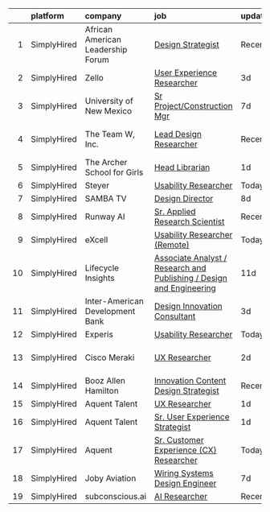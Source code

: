 

|    | platform    | company                           | job                                                                                                                                                                                | update_time   | location                |
|---:|:------------|:----------------------------------|:-----------------------------------------------------------------------------------------------------------------------------------------------------------------------------------|:--------------|:------------------------|
|  1 | SimplyHired | African American Leadership Forum | [Design Strategist](https://www.simplyhired.com/job/hJmWqk_hQwvWA9QnvlsOZ6SY7FSTxTPXqxwIK2uERNrvP0Sf2MWfRw?q=generative+design)                                                    | Recently      | Minneapolis, MN         |
|  2 | SimplyHired | Zello                             | [User Experience Researcher](https://www.simplyhired.com/job/Rgd1DSbySQMF3bUQYFFiXiDtmxiY5RD3Dx-j9wE14pmnMM7s3Qcyeg?q=generative+design)                                           | 3d            | Austin, TX              |
|  3 | SimplyHired | University of New Mexico          | [Sr Project/Construction Mgr](https://www.simplyhired.com/job/DUMemEY-0vwvRVfD3p2FflaFAxYDNrTY4al2nAf1en5dvvntYGe7EQ?q=generative+design)                                          | 7d            | Albuquerque, NM         |
|  4 | SimplyHired | The Team W, Inc.                  | [Lead Design Researcher](https://www.simplyhired.com/job/kUqlx7cGEHj54jSXDi3Sq-y8Z4FtydSF3ejxy8TSuUWF1sGt6Iv6kQ?q=generative+design)                                               | Recently      | Austin, TX +3 locations |
|  5 | SimplyHired | The Archer School for Girls       | [Head Librarian](https://www.simplyhired.com/job/-7DBALAbUZTFKPxuQj373i1RfRHkngPQTHPZhZen4HpT1bnragQFbA?q=generative+design)                                                       | 1d            | Los Angeles, CA         |
|  6 | SimplyHired | Steyer                            | [Usability Researcher](https://www.simplyhired.com/job/okONWvCvWnlIXLs6eKt1YyFybIbssSN1QkmM-z9cCjuH9zLdEdp53A?q=generative+design)                                                 | Today         | United States           |
|  7 | SimplyHired | SAMBA TV                          | [Design Director](https://www.simplyhired.com/job/fcMnfv4_0px0dLoNiheQ5pAsAXYMJyJhNumxY_ThTF3D02gjk1CzUA?q=generative+design)                                                      | 8d            | Remote                  |
|  8 | SimplyHired | Runway AI                         | [Sr. Applied Research Scientist](https://www.simplyhired.com/job/QJIyeSnAdk_J2V7YtHgWH-0r3thnGAttzhBLFB-1tdlN3QoX4cNWeg?q=generative+design)                                       | Recently      | Remote                  |
|  9 | SimplyHired | eXcell                            | [Usability Researcher (Remote)](https://www.simplyhired.com/job/ow1Qg4sP17Aof-Vtr85IESarpmcJ6G0E9vAyib0yOVyOSsfBtISjGg?q=generative+design)                                        | Today         | Bellevue, WA            |
| 10 | SimplyHired | Lifecycle Insights                | [Associate Analyst / Research and Publishing / Design and Engineering](https://www.simplyhired.com/job/v5dxbPzlq1UUlPGGD8spJZjp8wfxaxLkgntR0L9WcHXHGiqFzRRwZA?q=generative+design) | 11d           | Remote                  |
| 11 | SimplyHired | Inter-American Development Bank   | [Design Innovation Consultant](https://www.simplyhired.com/job/7t0G7NbIjcHF1VtSKXzK0wSWG0QaOnay_4EbSGzbm1skqmjAYoaT1A?q=generative+design)                                         | 3d            | Washington, DC          |
| 12 | SimplyHired | Experis                           | [Usability Researcher](https://www.simplyhired.com/job/AWESWMgPB8fDXQF5c-Vfnwhi86SPJzYeYJWt3nFOgKuGkbAVTVUKzQ?q=generative+design)                                                 | Today         | Bellevue, WA            |
| 13 | SimplyHired | Cisco Meraki                      | [UX Researcher](https://www.simplyhired.com/job/NCcpM35H1aE6ejjU_S3tHkSR3iWW1NBtwwJFcowzTix2zBlPGj02hw?q=generative+design)                                                        | 2d            | San Francisco, CA       |
| 14 | SimplyHired | Booz Allen Hamilton               | [Innovation Content Design Strategist](https://www.simplyhired.com/job/A_KIko8rtDhDTW9OJtq3LroX0oep05k_H6-_ON2mt_m9nD70Snmcvg?q=generative+design)                                 | Recently      | Arlington, VA           |
| 15 | SimplyHired | Aquent Talent                     | [UX Researcher](https://www.simplyhired.com/job/VbY-nLGiGce6Fx8KILOzz77BW6Nw1IbjG8JkNNhFx43pyjtm0dzDgw?q=generative+design)                                                        | 1d            | Seattle, WA             |
| 16 | SimplyHired | Aquent Talent                     | [Sr. User Experience Strategist](https://www.simplyhired.com/job/VxCwBOVkj2k8M0evEGvN_ODfptB85Vl7G7TczpXd0vIXBP2mu0iokg?q=generative+design)                                       | 1d            | Houston, TX             |
| 17 | SimplyHired | Aquent                            | [Sr. Customer Experience (CX) Researcher](https://www.simplyhired.com/job/NV6tXqGFxAcRlx7pKSUJVJSunxMPwZzXpSNDid-_ZUu2_NIQDRNtbA?q=generative+design)                              | Today         | Houston, IN             |
| 18 | SimplyHired | Joby Aviation                     | [Wiring Systems Design Engineer](https://www.simplyhired.com/job/6d8NmxhUjNvSc1gqZ73DGNquJW2c6AUwS5XQquWE-xJ5UHQAjOrm_Q?q=generative+design)                                       | 7d            | Santa Cruz, CA          |
| 19 | SimplyHired | subconscious.ai                   | [AI Researcher](https://www.simplyhired.com/job/eqSH0L5r9aMZ90w_ep0Yy5ovRvsmSZkvVDisSaK5cPPI9pY8V15kuA?q=generative+design)                                                        | Recently      | Remote                  |